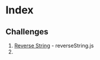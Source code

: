 # Index

## Challenges

1. [Reverse String](https://www.codewars.com/kata/5259b20d6021e9e14c0010d4/train/javascript) - reverseString.js
2.

